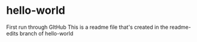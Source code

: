 # hello-world
First run through GItHub
This is a readme file that's created in the readme-edits branch of hello-world
